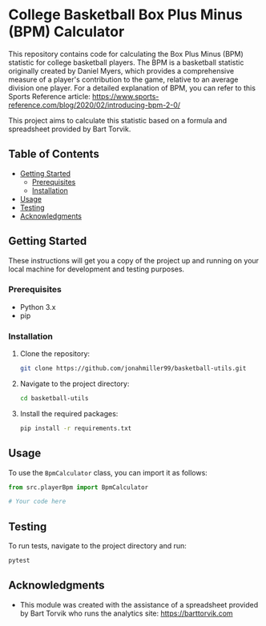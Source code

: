 # College Basketball Box Plus Minus (BPM) Calculator

This repository contains code for calculating the Box Plus Minus (BPM) statistic for college basketball players. The BPM is a basketball statistic originally created by Daniel Myers, which provides a comprehensive measure of a player's contribution to the game, relative to an average division one player. For a detailed explanation of BPM, you can refer to this Sports Reference article: https://www.sports-reference.com/blog/2020/02/introducing-bpm-2-0/

This project aims to calculate this statistic based on a formula and spreadsheet provided by Bart Torvik.

## Table of Contents

- [Getting Started](#getting-started)
  - [Prerequisites](#prerequisites)
  - [Installation](#installation)
- [Usage](#usage)
- [Testing](#testing)
- [Acknowledgments](#acknowledgments)

## Getting Started

These instructions will get you a copy of the project up and running on your local machine for development and testing purposes.

### Prerequisites

- Python 3.x
- pip

### Installation

1. Clone the repository:

    ```bash
    git clone https://github.com/jonahmiller99/basketball-utils.git
    ```

2. Navigate to the project directory:

    ```bash
    cd basketball-utils
    ```


3. Install the required packages:

    ```bash
    pip install -r requirements.txt
    ```

## Usage

To use the `BpmCalculator` class, you can import it as follows:

```python
from src.playerBpm import BpmCalculator

# Your code here
```


## Testing

To run tests, navigate to the project directory and run:

```bash
pytest
```

## Acknowledgments

- This module was created with the assistance of a spreadsheet provided by Bart Torvik who runs the analytics site: https://barttorvik.com
